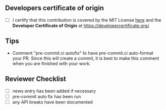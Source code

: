<!--
Thank you for pull request.
Below are a few things we ask you kindly to self-check before getting a review. Remove checks that are not relevant.
-->

<!--
Please note any issues this fixes using [closing keywords]( https://help.github.com/articles/closing-issues-using-keywords/ ):
-->


## Developers certificate of origin
- [ ] I certify that this contribution is covered by the MIT License [here](https://github.com/OpenFreeEnergy/openfe/blob/main/LICENSE) and the **Developer Certificate of Origin** at <https://developercertificate.org/>.

## Tips
* Comment "pre-commit.ci autofix" to have pre-commit.ci auto-format your PR.
  Since this will create a commit, it is best to make this comment when you are finished with your work.

## Reviewer Checklist
- [ ] news entry has been added if necessary
- [ ] pre-commit auto fix has been run
- [ ] any API breaks have been documented